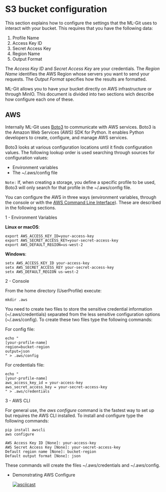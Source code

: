 # S3 bucket configuration #

This section explains how to configure the settings that the ML-Git uses to interact with your bucket. This requires that you have the following data:

1. Profile Name
2. Access Key ID
3. Secret Access Key
4. Region Name
5. Output Format

The _Access Key ID_ and _Secret Access Key_ are your credentials. The _Region Name_ identifies the AWS Region whose servers you want to send your requests. The _Output Format_ specifies how the results are formatted.

ML-Git allows you to have your bucket directly on AWS infrastructure or through MinIO. This document is divided into two sections wich describe how configure each one of these.

## AWS ##

Internally ML-Git uses [Boto3](https://github.com/boto/boto3) to communicate with AWS services. Boto3 is the Amazon Web Services (AWS) SDK for Python. 
It enables Python developers to create, configure, and manage AWS services.

Boto3 looks at various configuration locations until it finds configuration values. The following lookup order is used searching through sources for configuration values:

* Environment variables
* The ~/.aws/config file

```Note:``` 
If, when creating a storage, you define a specific profile to be used, Boto3 will only search for that profile in the ~/.aws/config file.

You can configure the AWS in three ways (environment variables, through the console or with the [AWS Command Line Interface](https://aws.amazon.com/cli/?nc1=h_ls)). These are described in the following sections.


1 - Environment Variables

   **Linux or macOS**:

    export AWS_ACCESS_KEY_ID=your-access-key
    export AWS_SECRET_ACCESS_KEY=your-secret-access-key
    export AWS_DEFAULT_REGION=us-west-2


   **Windows**:

    setx AWS_ACCESS_KEY_ID your-access-key
    setx AWS_SECRET_ACCESS_KEY your-secret-access-key
    setx AWS_DEFAULT_REGION us-west-2

2 -  Console 
   
   From the home directory (UserProfile) execute:   
            
   ```
   mkdir .aws
   ```
   
   You need to create two files to store the sensitive credential information (~/.aws/credentials) separated from the less sensitive configuration options (~/.aws/config). To create these two files type the following commands:
        
   For config file:
        
   ```
   echo "
   [your-profile-name]
   region=bucket-region
   output=json 
   " > .aws/config
   ```

   For credentials file:
   ```
   echo "
   [your-profile-name]
   aws_access_key_id = your-access-key
   aws_secret_access_key = your-secret-access-key     
   " > .aws/credentials
   ```

3 - AWS CLI

   For general use, the *aws configure* command is the fastest way to set up but requires the AWS CLI installed. To install and configure type the following commands:

   ```
   pip install awscli
   aws configure
   ```
   ```
   AWS Access Key ID [None]: your-access-key
   AWS Secret Access Key [None]: your-secret-access-key
   Default region name [None]: bucket-region
   Default output format [None]: json
   ```

   These commands will create the files ~/.aws/credentials and ~/.aws/config.

- Demonstrating AWS Configure
  
  [![asciicast](https://asciinema.org/a/371052.svg)](https://asciinema.org/a/371052)
